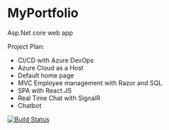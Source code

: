 # MyPortfolio
Asp.Net core web app

Project Plan:
* CI/CD with Azure DevOps
* Azure Cloud as a Host
* Default home page
* MVC Employee management with Razor and SQL
* SPA with React.JS 
* Real Time Chat with SignalR
* Chatbot

[![Build Status](https://dev.azure.com/ghassanaidi/MyPortfolio/_apis/build/status/alayditech%20-%203%20-%20CI?branchName=master)](https://dev.azure.com/ghassanaidi/MyPortfolio/_build/latest?definitionId=27&branchName=master)
